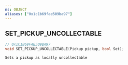 ```yaml
---
ns: OBJECT
aliases: ["0x1c1b69fae509ba97"]
---
```

## SET_PICKUP_UNCOLLECTABLE

```c
// 0x1C1B69FAE509BA97
void SET_PICKUP_UNCOLLECTABLE(Pickup pickup, bool Set);
```

```
Sets a pickup as locally uncollectable
```
